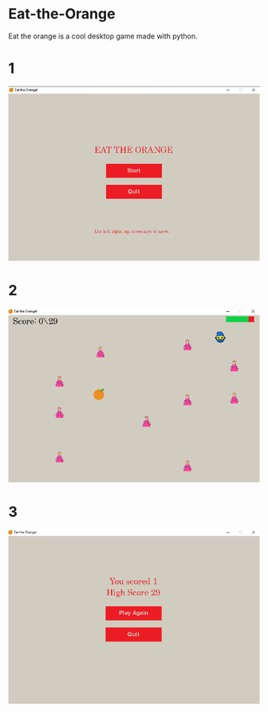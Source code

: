 # Eat-the-Orange
Eat the orange is a cool desktop game made with python. 
# 1
![](https://github.com/Absera/eat-the-orange/blob/master/images/image_2021-01-16_18-49-01.png)
# 2
![](https://github.com/Absera/eat-the-orange/blob/master/images/image_2021-01-16_18-49-17.png)
# 3
![](https://github.com/Absera/eat-the-orange/blob/master/images/image_2021-01-16_18-49-33.png)
